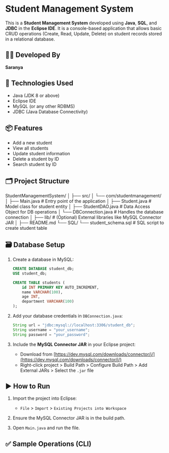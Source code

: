 # Student Management System

This is a **Student Management System** developed using **Java**, **SQL**, and **JDBC** in the **Eclipse IDE**. It is a console-based application that allows basic CRUD operations (Create, Read, Update, Delete) on student records stored in a relational database.

## 👩‍💻 Developed By

**Saranya**

## 🧰 Technologies Used

- Java (JDK 8 or above)
- Eclipse IDE
- MySQL (or any other RDBMS)
- JDBC (Java Database Connectivity)

## 📦 Features

- Add a new student
- View all students
- Update student information
- Delete a student by ID
- Search student by ID

## 🗂️ Project Structure

StudentManagementSystem/
│
├── src/
│ └── com/studentmanagement/
│ ├── Main.java # Entry point of the application
│ ├── Student.java # Model class for student entity
│ ├── StudentDAO.java # Data Access Object for DB operations
│ └── DBConnection.java # Handles the database connection
│
├── lib/ # (Optional) External libraries like MySQL Connector JAR
│
├── README.md
└── SQL/
└── student_schema.sql # SQL script to create student table


## 🗃️ Database Setup

1. Create a database in MySQL:
    ```sql
    CREATE DATABASE student_db;
    USE student_db;

    CREATE TABLE students (
        id INT PRIMARY KEY AUTO_INCREMENT,
        name VARCHAR(100),
        age INT,
        department VARCHAR(100)
    );
    ```

2. Add your database credentials in `DBConnection.java`:
    ```java
    String url = "jdbc:mysql://localhost:3306/student_db";
    String username = "your_username";
    String password = "your_password";
    ```

3. Include the **MySQL Connector JAR** in your Eclipse project:
    - Download from [https://dev.mysql.com/downloads/connector/j/](https://dev.mysql.com/downloads/connector/j/)
    - Right-click project > Build Path > Configure Build Path > Add External JARs > Select the `.jar` file

## ▶️ How to Run

1. Import the project into Eclipse:
    - `File` > `Import` > `Existing Projects into Workspace`

2. Ensure the MySQL Connector JAR is in the build path.

3. Open `Main.java` and run the file.

## ✅ Sample Operations (CLI)



